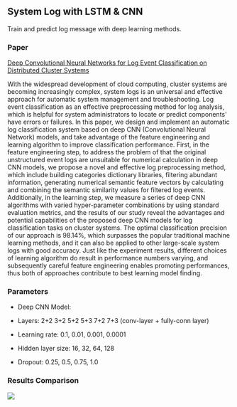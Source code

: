 ## System Log with LSTM & CNN

Train and predict log message with deep learning methods.


### Paper

[Deep Convolutional Neural Networks for Log Event Classification on Distributed Cluster Systems](https://ieeexplore.ieee.org/document/8622611)

With the widespread development of cloud computing, cluster systems are becoming increasingly complex, system logs is an universal and effective approach for automatic system management and troubleshooting. Log event classification as an effective preprocessing method for log analysis, which is helpful for system administrators to locate or predict components' have errors or failures. In this paper, we design and implement an automatic log classification system based on deep CNN (Convolutional Neural Network) models, and take advantage of the feature engineering and learning algorithm to improve classification performance. First, in the feature engineering step, to address the problem of that the original unstructured event logs are unsuitable for numerical calculation in deep CNN models, we propose a novel and effective log preprocessing method, which include building categories dictionary libraries, filtering abundant information, generating numerical semantic feature vectors by calculating and combining the semantic similarity values for filtered log events. Additionally, in the learning step, we measure a series of deep CNN algorithms with varied hyper-parameter combinations by using standard evaluation metrics, and the results of our study reveal the advantages and potential capabilities of the proposed deep CNN models for log classification tasks on cluster systems. The optimal classification precision of our approach is 98.14%, which surpasses the popular traditional machine learning methods, and it can also be applied to other large-scale system logs with good accuracy. Just like the experiment results, different choices of learning algorithm do result in performance numbers varying, and subsequently careful feature engineering enables promoting performances, thus both of approaches contribute to best learning model finding.


### Parameters

- Deep CNN Model:

- Layers: 2+2 3+2 5+2 5+3 7+2 7+3 (conv-layer + fully-conn layer)

- Learning rate: 0.1, 0.01, 0.001, 0.0001

- Hidden layer size: 16, 32, 64, 128

- Dropout: 0.25, 0.5, 0.75, 1.0


### Results Comparison 

![](https://raw.githubusercontent.com/steven-cheng-com/system_log_lstm_cnn/master/code/lstm_cnn/figure/figure6.png)

